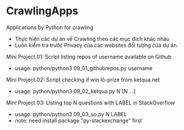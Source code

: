 # CrawlingApps
Applications by Python for crawling
- Thực hiện các dự án về Crawling theo các mục đích khác nhau
- Luôn kiểm tra trước Privacy của các websites đối tượng của dự án.

Mini Project 01: Script listing repos of username available on Github
- usage: python/python3 09_01_githubrepos.py username

Mini Project 02: Script checking if win lô-prize from ketqua.net
- usage: python/python3 09_02_ketqua.py N [N ...]

Mini Project 03: Listing top N questions with LABEL in StackOverflow
- usage: python/python3 09_03_so.py N LABEL
- note: need install package "py-stackexchange" first
